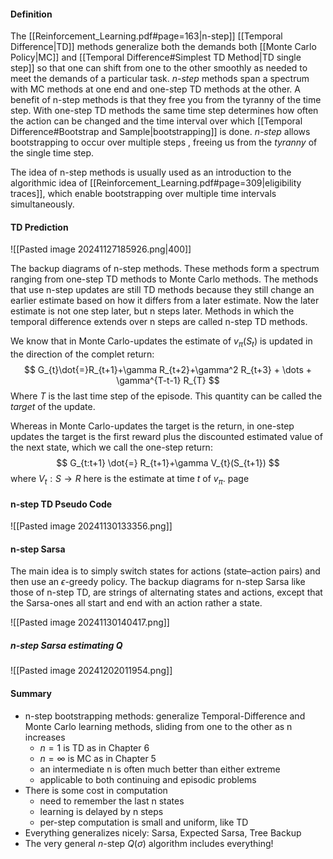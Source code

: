 #### Definition
The [[Reinforcement_Learning.pdf#page=163|n-step]] [[Temporal Difference|TD]] methods generalize both the demands both [[Monte Carlo Policy|MC]] and [[Temporal Difference#Simplest TD Method|TD single step]] so that one can shift from one to the other smoothly as needed to meet the demands of a particular task. 
*n-step* methods span a spectrum with MC methods at one end and one-step TD methods at the other.
A benefit of n-step methods is that they free you from the tyranny of the time step. With one-step TD methods the same time step determines how often the action can be changed and the time interval over which [[Temporal Difference#Bootstrap and Sample|bootstrapping]] is done. 
*n-step* allows bootstrapping to occur over multiple steps , freeing us from the *tyranny* of the single time step.

The idea of n-step methods is usually used as an introduction to the algorithmic idea of [[Reinforcement_Learning.pdf#page=309|eligibility traces]], which enable bootstrapping over multiple time intervals simultaneously. 

#### TD Prediction

![[Pasted image 20241127185926.png|400]]

The backup diagrams of n-step methods. These methods form a spectrum ranging from one-step TD methods to Monte Carlo methods.
The methods that use n-step updates are still TD methods because they still change an earlier estimate based on how it differs from a later estimate. Now the later estimate is not one step later, but n steps later. Methods in which the temporal difference extends over n steps are called n-step TD methods.

We know that in Monte Carlo-updates the estimate of $v_{\pi}(S_{t})$ is updated in the direction of the complet return:
$$
G_{t}\dot{=}R_{t+1}+\gamma R_{t+2}+\gamma^2 R_{t+3} + \dots + \gamma^{T-t-1} R_{T}
$$
Where $T$ is the last time step of the episode. This quantity can be called the *target* of the update. 

Whereas in Monte Carlo-updates the target is the return, in one-step updates the target is the first reward plus the discounted estimated value of the next state, which we call the one-step return:
$$
G_{t:t+1} \dot{=} R_{t+1}+\gamma V_{t}(S_{t+1})
$$
where $V_{t}:S \rightarrow R$ here is the estimate at time $t$ of $v_{\pi}$.
page

#### n-step TD Pseudo Code

![[Pasted image 20241130133356.png]]

#### n-step Sarsa
The main idea is to simply switch states for actions (state–action pairs) and then use an $\epsilon$-greedy policy.
The backup diagrams for n-step Sarsa like those of n-step TD, are strings of alternating states and actions, except that the Sarsa-ones all start and end with an action rather a state.

![[Pasted image 20241130140417.png]]

##### n-step Sarsa estimating Q

![[Pasted image 20241202011954.png]]

#### Summary
* n-step bootstrapping methods: generalize Temporal-Difference and Monte Carlo learning methods, sliding from one to the other as n increases
	* $n=1$ is TD as in Chapter 6
	* $n=\infty$ is MC as in Chapter 5
	* an intermediate n is often much better than either extreme
	* applicable to both continuing and episodic problems
* There is some cost in computation
	* need to remember the last n states
	* learning is delayed by n steps
	* per-step computation is small and uniform, like TD
* Everything generalizes nicely: Sarsa, Expected Sarsa, Tree Backup
* The very general $n\text{-step}$ $Q(\sigma)$ algorithm includes everything!

